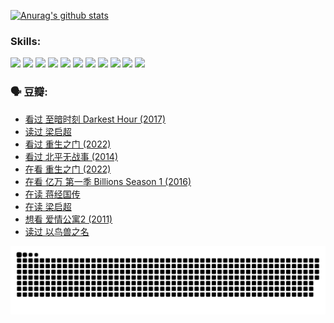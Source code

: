
[![Anurag's github stats](https://github-readme-stats.vercel.app/api?username=w940853815)](https://github.com/anuraghazra/github-readme-stats)

### Skills:

<code><img height="32" src="https://cdn.jsdelivr.net/npm/simple-icons@v5/icons/python.svg"></code>
<code><img height="32" src="https://cdn.jsdelivr.net/npm/simple-icons@v5/icons/javascript.svg"></code>
<code><img height="32" src="https://cdn.jsdelivr.net/npm/simple-icons@v5/icons/django.svg"></code>
<code><img height="32" src="https://cdn.jsdelivr.net/npm/simple-icons@v5/icons/flask.svg"></code>
<code><img height="32" src="https://cdn.jsdelivr.net/npm/simple-icons@v5/icons/vuetify.svg"></code>
<code><img height="32" src="https://cdn.jsdelivr.net/npm/simple-icons@v5/icons/git.svg"></code>
<code><img height="32" src="https://cdn.jsdelivr.net/npm/simple-icons@v5/icons/docker.svg"></code>
<code><img height="32" src="https://cdn.jsdelivr.net/npm/simple-icons@v5/icons/postgresql.svg"></code>
<code><img height="32" src="https://cdn.jsdelivr.net/npm/simple-icons@v5/icons/elasticsearch.svg"></code>
<code><img height="32" src="https://cdn.jsdelivr.net/npm/simple-icons@v5/icons/macos.svg"></code>
<code><img height="32" src="https://cdn.jsdelivr.net/npm/simple-icons@v5/icons/linux.svg"></code>

### 🗣 豆瓣:

<!-- DOUBAN-ACTIVITIES:START -->
- [看过 至暗时刻 Darkest Hour‎ (2017)](https://www.douban.com/people/136069238/status/3891150447/?_i=54633066)
- [读过 梁启超](https://www.douban.com/people/136069238/status/3890762532/?_i=54633066)
- [看过 重生之门‎ (2022)](https://www.douban.com/people/136069238/status/3890599462/?_i=54633066)
- [看过 北平无战事‎ (2014)](https://www.douban.com/people/136069238/status/3889810506/?_i=54633066)
- [在看 重生之门‎ (2022)](https://www.douban.com/people/136069238/status/3882598762/?_i=54633066)
- [在看 亿万 第一季 Billions Season 1‎ (2016)](https://www.douban.com/people/136069238/status/3878098700/?_i=54633066)
- [在读 蒋经国传](https://www.douban.com/people/136069238/status/3877458956/?_i=54633066)
- [在读 梁启超](https://www.douban.com/people/136069238/status/3876806133/?_i=54633066)
- [想看 爱情公寓2‎ (2011)](https://www.douban.com/people/136069238/status/3876682115/?_i=54633066)
- [读过 以鸟兽之名](https://www.douban.com/people/136069238/status/3876369302/?_i=54633066)
<!-- DOUBAN-ACTIVITIES:END -->


![Snake animation](https://raw.githubusercontent.com/w940853815/w940853815/output/github-contribution-grid-snake.svg)

<!--
**w940853815/w940853815** is a ✨ _special_ ✨ repository because its `README.md` (this file) appears on your GitHub profile.

Here are some ideas to get you started:

- 🔭 I’m currently working on ...
- 🌱 I’m currently learning ...
- 👯 I’m looking to collaborate on ...
- 🤔 I’m looking for help with ...
- 💬 Ask me about ...
- 📫 How to reach me: ...
- 😄 Pronouns: ...
- ⚡ Fun fact: ...
-->
